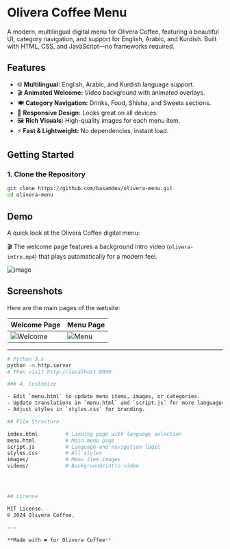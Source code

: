# Olivera Coffee Menu

A modern, multilingual digital menu for Olivera Coffee, featuring a beautiful UI, category navigation, and support for English, Arabic, and Kurdish. Built with HTML, CSS, and JavaScript—no frameworks required.

## Features

- 🌐 **Multilingual:** English, Arabic, and Kurdish language support.
- 🎬 **Animated Welcome:** Video background with animated overlays.
- 🍽️ **Category Navigation:** Drinks, Food, Shisha, and Sweets sections.
- 📱 **Responsive Design:** Looks great on all devices.
- 🖼️ **Rich Visuals:** High-quality images for each menu item.
- ⚡ **Fast & Lightweight:** No dependencies, instant load.


## Getting Started

### 1. Clone the Repository

```sh
git clone https://github.com/basamdev/olivera-menu.git
cd olivera-menu
```

## Demo

A quick look at the Olivera Coffee digital menu:

🎬 The welcome page features a background intro video (`olivera-intro.mp4`) that plays automatically for a modern feel.

![image](![image](https://github.com/user-attachments/assets/a29e2e3c-b24b-4015-90bf-8abe83fb90a4))




## Screenshots

Here are the main pages of the website:

| Welcome Page             | Menu Page               |
|--------------------------|-------------------------|
| ![Welcome](![image](https://github.com/user-attachments/assets/9a2c94e9-3624-4c1f-91e7-925fea790242)) | ![Menu](![image](https://github.com/user-attachments/assets/2e6d4c20-9e4b-4a94-925b-4268bc6c90c8)) |

---




```sh
# Python 3.x
python -m http.server
# Then visit http://localhost:8000

### 4. Customize

- Edit `menu.html` to update menu items, images, or categories.
- Update translations in `menu.html` and `script.js` for more languages.
- Adjust styles in `styles.css` for branding.

## File Structure

index.html         # Landing page with language selection
menu.html          # Main menu page
script.js          # Language and navigation logic
styles.css         # All styles
images/            # Menu item images
videos/            # Background/intro video




## License

MIT License.  
© 2024 Olivera Coffee.

---

**Made with ❤️ for Olivera Coffee**
